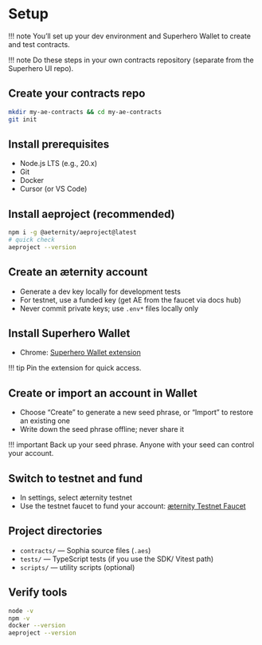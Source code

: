 # Setup

!!! note
    You’ll set up your dev environment and Superhero Wallet to create and test contracts.

!!! note
    Do these steps in your own contracts repository (separate from the Superhero UI repo).

## Create your contracts repo
```bash
mkdir my-ae-contracts && cd my-ae-contracts
git init
```

## Install prerequisites
- Node.js LTS (e.g., 20.x)
- Git
- Docker
- Cursor (or VS Code)

## Install aeproject (recommended)
```bash
npm i -g @aeternity/aeproject@latest
# quick check
aeproject --version
```

## Create an æternity account
- Generate a dev key locally for development tests
- For testnet, use a funded key (get AE from the faucet via docs hub)
- Never commit private keys; use `.env*` files locally only

## Install Superhero Wallet
- Chrome: [Superhero Wallet extension](https://chromewebstore.google.com/detail/superhero-wallet/mnhmmkepfddpifjkamaligfeemcbhdne)

!!! tip
    Pin the extension for quick access.

## Create or import an account in Wallet
- Choose “Create” to generate a new seed phrase, or “Import” to restore an existing one
- Write down the seed phrase offline; never share it

!!! important
    Back up your seed phrase. Anyone with your seed can control your account.

## Switch to testnet and fund
- In settings, select æternity testnet
- Use the testnet faucet to fund your account: [æternity Testnet Faucet](https://faucet.aepps.com/)

## Project directories
- `contracts/` — Sophia source files (`.aes`)
- `tests/` — TypeScript tests (if you use the SDK/ Vitest path)
- `scripts/` — utility scripts (optional)

## Verify tools
```bash
node -v
npm -v
docker --version
aeproject --version
```
